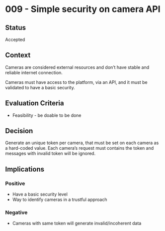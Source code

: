 # 009 - Simple security on camera API

## Status

Accepted

## Context

Cameras are considered external resources and don’t have stable and reliable internet connection.

Cameras must have access to the platform, via an API, and it must be validated to have a basic security.

## Evaluation Criteria

- Feasibility - be doable to be done

## Decision

Generate an unique token per camera, that must be set on each camera as a hard-coded value. Each camera’s request must contains the token and messages with invalid token will be ignored.

## Implications

### Positive

- Have a basic security level
- Way to identify cameras in a trustful approach

### Negative

- Cameras with same token will generate invalid/incoherent data